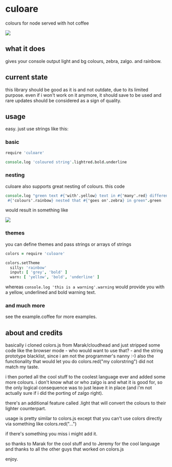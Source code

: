 culoare
=======

colours for node served with hot coffee

<img src="http://i.imgur.com/EW6Jv.gif" />

what it does
------------

gives your console output light and bg colours, zebra, zalgo. and rainbow. 

current state
-------------

this library should be good as it is and not outdate, due to its limited
purpose. even if i won't work on it anymore, it should save to be used and
rare updates should be considered as a sign of quality.

usage
-----

easy. just use strings like this:

### basic

```coffee
require 'culoare'

console.log 'coloured string'.lightred.bold.underline
```

### nesting

culoare also supports great nesting of colours. this code

```coffee
console.log "green text #{'with'.yellow} text in #{'many'.red} different
 #{'colours'.rainbow} nested that #{'goes on'.zebra} in green".green
```

would result in something like

<img src="http://i.imgur.com/WrDB7.png" />

### themes

you can define themes and pass strings or arrays of strings

```coffee
colors = require 'culoare'

colors.setTheme
  silly: 'rainbow'
  input: [ 'grey', 'bold' ]
  warn: [ 'yellow', 'bold', 'underline' ]
```

whereas `console.log 'this is a warning'.warning` would provide you with a 
yellow, underlined and bold warning text.

### and much more

see the example.coffee for more examples.

about and credits
-----------------

basically i cloned colors.js from Marak/cloudhead and just stripped some code
like the browser mode - who would want to use that? - and the string prototype
blacklist, since i am not the programmer's nanny :-) also the functionality
that would let you do colors.red("my colorstring") did not match my taste.

i then ported all the cool stuff to the coolest language ever and added some 
more colours. i don't know what or who zalgo is and what it is good for, so the
only logical consequence was to just leave it in place (and i'm not actually 
sure if i did the porting of zalgo right).

there's an additional feature called .light that will convert the colours to
their lighter counterpart.

usage is pretty similar to colors.js except that you can't use colors directly
via something like colors.red("...")

if there's something you miss i might add it.

so thanks to Marak for the cool stuff and to Jeremy for the cool language and
thanks to all the other guys that worked on colors.js

enjoy.
